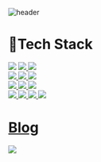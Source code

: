 ![header](https://capsule-render.vercel.app/api?type=soft&color=0:B9AEDC,100:8CA6DB&text=%20Gayeong&nbsp;Park's&nbsp;Github%20%20&height=200&fontSize=70%&fontColor=FFFFD0)

# 🐬Tech Stack

<a href="클릭시 이동할 링크" target="_blank"><img src="https://img.shields.io/badge/Spring-6DB33F?style=for-the-badge&logo=Spring&logoColor=white"></a>
<a href="클릭시 이동할 링크" target="_blank"><img src="https://img.shields.io/badge/Spring Boot-6DB33F?style=for-the-badge&logo=Spring Boot&logoColor=white">
<a href="클릭시 이동할 링크" target="_blank"><img src="https://img.shields.io/badge/Flask-000000?style=for-the-badge&logo=Flask&logoColor=white">
<br>
<a href="클릭시 이동할 링크" target="_blank"><img src="https://img.shields.io/badge/MySQL-4479A1?style=for-the-badge&logo=MySQL&logoColor=white">
<a href="클릭시 이동할 링크" target="_blank"><img src="https://img.shields.io/badge/MariaDB-003545?style=for-the-badge&logo=MariaDB&logoColor=white">
<a href="클릭시 이동할 링크" target="_blank"><img src="https://img.shields.io/badge/Amazon RDS-527FFF?style=for-the-badge&logo=Amazon RDS&logoColor=white">
<br>
<a href="클릭시 이동할 링크" target="_blank"><img src="https://img.shields.io/badge/Docker-2496ED?style=for-the-badge&logo=Docker&logoColor=white">
<a href="클릭시 이동할 링크" target="_blank"><img src="https://img.shields.io/badge/Google Cloud-4285F4?style=for-the-badge&logo=Google Cloud&logoColor=white">
<a href="클릭시 이동할 링크" target="_blank"><img src="https://img.shields.io/badge/Amazon EC2-FF9900?style=for-the-badge&logo=Amazon EC2&logoColor=white">
<br>
<a href="클릭시 이동할 링크" target="_blank"><img src="https://img.shields.io/badge/C-A8B9CC?style=for-the-badge&logo=C&logoColor=white">
<a href="클릭시 이동할 링크" target="_blank"><img src="https://img.shields.io/badge/C++-00599C?style=for-the-badge&logo=C++&logoColor=white">
<a href="클릭시 이동할 링크" target="_blank"><img src="https://img.shields.io/badge/JAVA-007396?style=for-the-badge&logo=java&logoColor=white">
<a href="클릭시 이동할 링크" target="_blank"><img src="https://img.shields.io/badge/Python-3776AB?style=for-the-badge&logo=Python&logoColor=white">
</div>
  
# Blog
<a href="https://velog.io/@goinggoing" target="_blank"><img src="https://img.shields.io/badge/Velog-20C997?style=for-the-badge&logo=Velog&logoColor=white">

